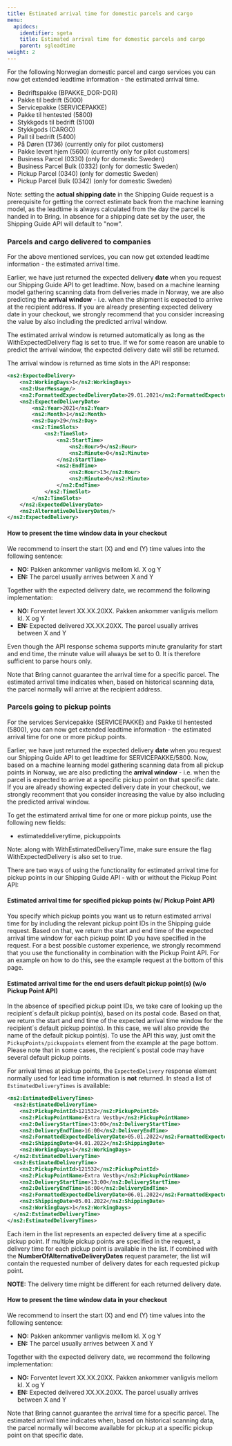 ```yaml
---
title: Estimated arrival time for domestic parcels and cargo
menu:
  apidocs:
    identifier: sgeta
    title: Estimated arrival time for domestic parcels and cargo
    parent: sgleadtime
weight: 2
---
```

For the following Norwegian domestic parcel and cargo services you can now get extended leadtime information - the estimated arrival time.
* Bedriftspakke (BPAKKE_DOR-DOR)
* Pakke til bedrift (5000)
* Servicepakke (SERVICEPAKKE)
* Pakke til hentested (5800)
* Stykkgods til bedrift (5100)
* Stykkgods (CARGO)
* Pall til bedrift (5400)
* På Døren (1736) (currently only for pilot customers)
* Pakke levert hjem (5600) (currently only for pilot customers)
* Business Parcel (0330) (only for domestic Sweden)
* Business Parcel Bulk (0332) (only for domestic Sweden)
* Pickup Parcel (0340) (only for domestic Sweden)
* Pickup Parcel Bulk (0342) (only for domestic Sweden)


Note: setting the **actual shipping date** in the Shipping Guide request is a prerequisite for getting the correct estimate back from the machine learning model, as the leadtime is always calculated from the day the parcel is handed in to Bring. In absence for a shipping date set by the user, the Shipping Guide API will default to "now".    

### Parcels and cargo delivered to companies
For the above mentioned services, you can now get extended leadtime information - the estimated arrival time.

Earlier, we have just returned the expected delivery **date** when you request our Shipping Guide API to get leadtime. Now, based on a machine learning model gathering scanning data from deliveries made in Norway, we are also predicting the **arrival window** - i.e. when the shipment is expected to arrive at the recipient address. If you are already presenting expected delivery date in your checkout, we strongly recommend that you consider increasing the value by also including the predicted arrival window.

The estimated arrival window is returned automatically as long as the WithExpectedDelivery flag is set to true. If we for some reason are unable to predict the arrival window, the expected delivery date will still be returned.

The arrival window is returned as time slots in the API response:

```xml
<ns2:ExpectedDelivery>
    <ns2:WorkingDays>1</ns2:WorkingDays>
    <ns2:UserMessage/>
    <ns2:FormattedExpectedDeliveryDate>29.01.2021</ns2:FormattedExpectedDeliveryDate>
    <ns2:ExpectedDeliveryDate>
        <ns2:Year>2021</ns2:Year>
        <ns2:Month>1</ns2:Month>
        <ns2:Day>29</ns2:Day>
        <ns2:TimeSlots>
            <ns2:TimeSlot>
                <ns2:StartTime>
                    <ns2:Hour>9</ns2:Hour>
                    <ns2:Minute>0</ns2:Minute>
                </ns2:StartTime>
                <ns2:EndTime>
                    <ns2:Hour>13</ns2:Hour>
                    <ns2:Minute>0</ns2:Minute>
                </ns2:EndTime>
            </ns2:TimeSlot>
        </ns2:TimeSlots>
    </ns2:ExpectedDeliveryDate>
    <ns2:AlternativeDeliveryDates/>
</ns2:ExpectedDelivery>
 ```

#### How to present the time window data in your checkout
We recommend to insert the start (X) and end (Y) time values into the following sentence:

* **NO:** Pakken ankommer vanligvis mellom kl. X og Y
* **EN:** The parcel usually arrives between X and Y

Together with the expected delivery date, we recommend the following implementation:

* **NO:** Forventet levert XX.XX.20XX. Pakken ankommer vanligvis mellom kl. X og Y
* **EN:** Expected delivered XX.XX.20XX. The parcel usually arrives between X and Y

Even though the API response schema supports minute granularity for start and end time, the minute value will always be set to 0. It is therefore sufficient to parse hours only.

Note that Bring cannot guarantee the arrival time for a specific parcel. The estimated arrival time indicates when, based on historical scanning data, the parcel normally will arrive at the recipient address.

### Parcels going to pickup points
For the services Servicepakke (SERVICEPAKKE) and Pakke til hentested (5800), you can now get extended leadtime information - the estimated arrival time for one or more pickup points.

Earlier, we have just returned the expected delivery **date** when you request our Shipping Guide API to get leadtime for SERVICEPAKKE/5800. Now, based on a machine learning model gathering scanning data from all pickup points in Norway, we are also predicting the **arrival window** - i.e. when the parcel is expected to arrive at a specific pickup point on that specific date. If you are already showing expected delivery date in your checkout, we strongly recomment that you consider increasing the value by also including the predicted arrival window.

To get the estimaterd arrival time for one or more pickup points, use the following new fields:
*  estimateddeliverytime, pickuppoints

Note: along with WithEstimatedDeliveryTime, make sure ensure the flag WithExpectedDelivery is also set to true.

There are two ways of using the functionality for estimated arrival time for pickup points in our Shipping Guide API - with or without the Pickup Point API: 

#### Estimated arrival time for specified pickup points (w/ Pickup Point API)
You specify which pickup points you want us to return estimated arrival time for by including the relevant pickup point IDs in the Shipping guide request. Based on that, we return the start and end time of the expected arrival time window for each pickup point ID you have specified in the request. For a best possible customer experience, we strongly recommend that you use the functionality in combination with the Pickup Point API.
For an example on how to do this, see the example request at the bottom of this page.

#### Estimated arrival time for the end users default pickup point(s) (w/o Pickup Point API)
In the absence of specified pickup point IDs, we take care of looking up the recipient´s default pickup point(s), based on its postal code. Based on that, we return the start and end time of the expected arrival time window for the recipient´s default pickup point(s).
In this case, we will also provide the name of the default pickup point(s). To use the API this way, just omit the `PickupPoints/pickuppoints` element from the example at the page bottom. Please note that in some cases, the recipient´s postal code may have several default pickup points.
  
For arrival times at pickup points, the `ExpectedDelivery` response element normally used for lead time information is **not** returned. In stead a list of `EstimatedDeliveryTimes` is available:  

```xml
<ns2:EstimatedDeliveryTimes>
  <ns2:EstimatedDeliveryTime>
    <ns2:PickupPointId>121532</ns2:PickupPointId>
    <ns2:PickupPointName>Extra Vestby</ns2:PickupPointName>
    <ns2:DeliveryStartTime>13:00</ns2:DeliveryStartTime>
    <ns2:DeliveryEndTime>16:00</ns2:DeliveryEndTime>
    <ns2:FormattedExpectedDeliveryDate>05.01.2022</ns2:FormattedExpectedDeliveryDate>
    <ns2:ShippingDate>04.01.2022</ns2:ShippingDate>
    <ns2:WorkingDays>1</ns2:WorkingDays>
  </ns2:EstimatedDeliveryTime>
  <ns2:EstimatedDeliveryTime>
    <ns2:PickupPointId>121532</ns2:PickupPointId>
    <ns2:PickupPointName>Extra Vestby</ns2:PickupPointName>
    <ns2:DeliveryStartTime>13:00</ns2:DeliveryStartTime>
    <ns2:DeliveryEndTime>16:00</ns2:DeliveryEndTime>
    <ns2:FormattedExpectedDeliveryDate>06.01.2022</ns2:FormattedExpectedDeliveryDate>
    <ns2:ShippingDate>05.01.2022</ns2:ShippingDate>
    <ns2:WorkingDays>1</ns2:WorkingDays>
  </ns2:EstimatedDeliveryTime>
</ns2:EstimatedDeliveryTimes>
```
  
Each item in the list represents an expected delivery time at a specific pickup point. If multiple pickup points are specified in the request, a delivery time for each pickup point is available in the list. If combined with the **NumberOfAlternativeDeliveryDates** request parameter, the list will contain the requested number of delivery dates for each requested pickup point. 

**NOTE:** The delivery time might be different for each returned delivery date.

#### How to present the time window data in your checkout
We recommend to insert the start (X) and end (Y) time values into the following sentence:

* **NO:** Pakken ankommer vanligvis mellom kl. X og Y
* **EN:** The parcel usually arrives between X and Y

Together with the expected delivery date, we recommend the following implementation:

* **NO:** Forventet levert XX.XX.20XX. Pakken ankommer vanligvis mellom kl. X og Y
* **EN:** Expected delivered XX.XX.20XX. The parcel usually arrives between X and Y

Note that Bring cannot guarantee the arrival time for a specific parcel. The estimated arrival time indicates when, based on historical scanning data, the parcel normally will become available for pickup at a specific pickup point on that specific date.
